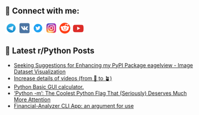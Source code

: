 ## 🔎 Connect with me:
[<img src="https://github.com/bullbesh/bullbesh/blob/main/images/Telegram.png" width="32" height="32" />](https://t.me/bullbesh)
[<img src="https://github.com/bullbesh/bullbesh/blob/main/images/VK.png" width="32" height="32" />](https://vk.com/bullbesh)
[<img src="https://github.com/bullbesh/bullbesh/blob/main/images/Twitter.png" width="32" height="32" />](https://twitter.com/bullbesh1)
[<img src="https://github.com/bullbesh/bullbesh/blob/main/images/Instagram.png" width="32" height="32" />](https://www.instagram.com/bullbesh)
[<img src="https://github.com/bullbesh/bullbesh/blob/main/images/Reddit.png" width="32" height="32" />](https://www.reddit.com/user/bullbesh)
[<img src="https://github.com/bullbesh/bullbesh/blob/main/images/YouTube.png" width="32" height="32" />](https://www.youtube.com/channel/UCtfjRs6uzgq5mfm8S06WTcg)

## 📕 Latest r/Python Posts
<!-- BLOG-POST-LIST:START -->
- [Seeking Suggestions for Enhancing my PyPI Package eagelview - Image Dataset Visualization](https://www.reddit.com/r/Python/comments/18r8y6d/seeking_suggestions_for_enhancing_my_pypi_package/)
- [Increase details of videos &lpar;from 🌱 to 🪴&rpar;](https://www.reddit.com/r/Python/comments/18r7487/increase_details_of_videos_from_to/)
- [Python Basic GUI calculator.](https://www.reddit.com/r/Python/comments/18r4qrw/python_basic_gui_calculator/)
- [‘Python -m’: The Coolest Python Flag That &lpar;Seriously&rpar; Deserves Much More Attention](https://www.reddit.com/r/Python/comments/18r26cw/python_m_the_coolest_python_flag_that_seriously/)
- [Financial-Analyzer CLI App: an argument for use](https://www.reddit.com/r/Python/comments/18qzi6d/financialanalyzer_cli_app_an_argument_for_use/)
<!-- BLOG-POST-LIST:END -->
